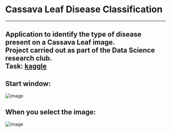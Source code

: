 # Cassava Leaf Disease Classification
***
Application to identify the type of disease present on a Cassava Leaf image.</br>
Project carried out as part of the Data Science research club.</br>
Task: [kaggle](https://www.kaggle.com/c/cassava-leaf-disease-classification)
---
## Start window:</br>
![image](https://user-images.githubusercontent.com/67274837/116696985-e410fc00-a9c2-11eb-85df-02d0ce0e571d.png)
</br>
## When you select the image:</br>
![image](https://user-images.githubusercontent.com/67274837/116697648-be382700-a9c3-11eb-8711-486dd1d0de56.png)
